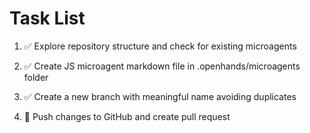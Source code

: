 # Task List

1. ✅ Explore repository structure and check for existing microagents

2. ✅ Create JS microagent markdown file in .openhands/microagents folder

3. ✅ Create a new branch with meaningful name avoiding duplicates

4. 🔄 Push changes to GitHub and create pull request


